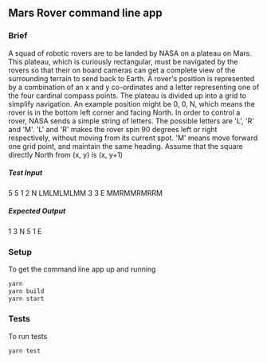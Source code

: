 ## Mars Rover command line app

### Brief
A squad of robotic rovers are to be landed by NASA on a plateau on Mars.
This plateau, which is curiously rectangular, must be navigated by the rovers so that their on board cameras can get a complete view of the surrounding terrain to send back to Earth.
A rover's position is represented by a combination of an x and y co-ordinates and a letter representing one of the four cardinal compass points. The plateau is divided up into a grid to simplify navigation. An example position might be 0, 0, N, which means the rover is in the bottom left corner and facing North.
In order to control a rover, NASA sends a simple string of letters. The possible letters are 'L', 'R' and 'M'. 'L' and 'R' makes the rover spin 90 degrees left or right respectively, without moving from its current spot.
'M' means move forward one grid point, and maintain the same heading. Assume that the square directly North from (x, y) is (x, y+1)

##### Test Input
5 5
1 2 N
LMLMLMLMM
3 3 E
MMRMMRMRRM
##### Expected Output
1 3 N
5 1 E

### Setup
To get the command line app up and running
```bash
yarn
yarn build
yarn start
```

### Tests
To run tests
```bash
yarn test
```
